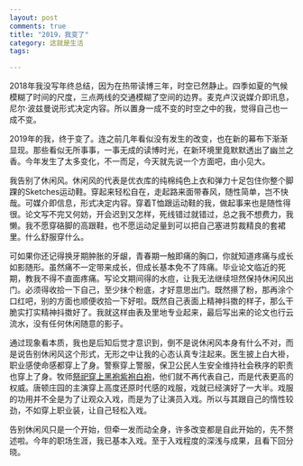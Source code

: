 ```yaml
---
layout: post
comments: true
title: "2019，我变了"
category: 这就是生活
tags:  

---
```


2018年我没写年终总结，因为在热带读博三年，时空已然静止。四季如夏的气候模糊了时间的尺度，三点两线的交通模糊了空间的边界。麦克卢汉说媒介即讯息，尼尔·波兹曼说形式决定内容。所以置身一成不变的时空之中的我，觉得自己也一成不变。

2019年的我，终于变了。连之前几年看似没有发生的改变，也在新的幕布下渐渐显现。那些看似无所事事，一事无成的读博时光，在新环境里竟默默透出了幽兰之香。今年发生了太多变化，不一而足，今天就先说一个方面吧，由小见大。

我告别了休闲风。休闲风的代表是优衣库的纯棉纯色上衣和弹力十足包住你整个脚踝的Sketches运动鞋。穿起来轻松自在，走起路来面带春风，随性简单，岂不快哉。可媒介即信息，形式决定内容。穿着T恤跟运动鞋的我，做起事来也是随性得很。论文写不完又何妨，开会迟到又怎样，死线错过就错过，总之我不想费力，我懒。我不愿穿硌脚的高跟鞋，也不愿运动足量到可以把自己塞进剪裁精良的套裙里。什么舒服穿什么。

可如果你还记得换牙期肿胀的牙龈，青春期一触即痛的胸口，你就知道疼痛与成长如影随形。虽然痛不一定带来成长，但成长基本免不了阵痛。毕业论文临近的死期，教我不得不直面疼痛。写论文期间得的水痘，让我无法继续坦然保持休闲风出门。必须得收拾一下自己，至少抹个粉底，才好意思出门。既然攃了粉，那再涂个口红吧，别的方面也顺便收拾一下好啦。既然自己表面上精神抖擞的样子，那么干脆实打实精神抖擞好了。我就这样由表及里地专业起来，最后写出来的论文也行云流水，没有任何休闲随意的影子。

通过现象看本质，我也是后知后觉才意识到，倒不是说休闲风本身有什么不对，而是说告别休闲风这个形式，无形之中让我的心态认真专注起来。医生披上白大褂，职业感使命感都穿上了身。警察穿上警服，保卫公民人生安全维持社会秩序的职责也穿上了身。牧师[祭祀穿上黑袍紫袍白袍](/invest)，他们就不再代表自己，而是代表更高的权威。唐顿庄园的主演穿上高度还原时代感的戏服，戏就已经演好了一大半。戏服的功用并不全是为了让观众入戏，而是为了让演员入戏。所以与其跟自己的惰性较劲，不如穿上职业装，让自己轻松入戏。

告别休闲风只是一个开始，但牵一发而动全身，许多改变都是自此开始的，先不赘述啦。今年的职场生涯，我已基本入戏。至于入戏程度的深浅与成果，且看下回分晓。




